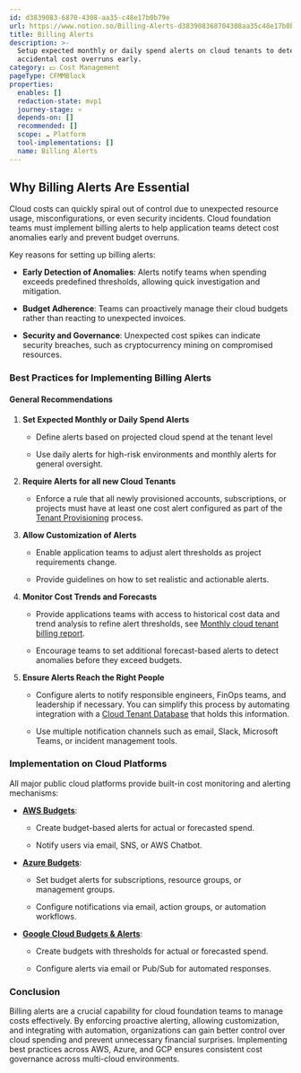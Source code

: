 ```yaml
---
id: d3839083-6870-4308-aa35-c48e17b0b79e
url: https://www.notion.so/Billing-Alerts-d383908368704308aa35c48e17b0b79e
title: Billing Alerts
description: >-
  Setup expected monthly or daily spend alerts on cloud tenants to detect
  accidental cost overruns early.
category: 💵 Cost Management
pageType: CFMMBlock
properties:
  enables: []
  redaction-state: mvp1
  journey-stage: ⭐️
  depends-on: []
  recommended: []
  scope: ☁️ Platform
  tool-implementations: []
  name: Billing Alerts
---
```


## Why Billing Alerts Are Essential

Cloud costs can quickly spiral out of control due to unexpected resource usage, misconfigurations, or even security incidents. Cloud foundation teams must implement billing alerts to help application teams detect cost anomalies early and prevent budget overruns.

Key reasons for setting up billing alerts:

- **Early Detection of Anomalies**: Alerts notify teams when spending exceeds predefined thresholds, allowing quick investigation and mitigation.

- **Budget Adherence**: Teams can proactively manage their cloud budgets rather than reacting to unexpected invoices.

- **Security and Governance**: Unexpected cost spikes can indicate security breaches, such as cryptocurrency mining on compromised resources.

### Best Practices for Implementing Billing Alerts

#### General Recommendations

1. **Set Expected Monthly or Daily Spend Alerts**

    - Define alerts based on projected cloud spend at the tenant level

    - Use daily alerts for high-risk environments and monthly alerts for general oversight.

1. **Require Alerts for all new Cloud Tenants**

    - Enforce a rule that all newly provisioned accounts, subscriptions, or projects must have at least one cost alert configured as part of the [Tenant Provisioning](../tenant-management/tenant-provisioning.md) process.

1. **Allow Customization of Alerts**

    - Enable application teams to adjust alert thresholds as project requirements change.

    - Provide guidelines on how to set realistic and actionable alerts.

1. **Monitor Cost Trends and Forecasts**

    - Provide applications teams with access to historical cost data and trend analysis to refine alert thresholds, see [Monthly cloud tenant billing report](./monthly-cloud-tenant-billing-report.md).

    - Encourage teams to set additional forecast-based alerts to detect anomalies before they exceed budgets.

1. **Ensure Alerts Reach the Right People**

    - Configure alerts to notify responsible engineers, FinOps teams, and leadership if necessary. You can simplify this process by automating integration with a [Cloud Tenant Database](../tenant-management/cloud-tenant-database.md) that holds this information.

    - Use multiple notification channels such as email, Slack, Microsoft Teams, or incident management tools.

### Implementation on Cloud Platforms

All major public cloud platforms provide built-in cost monitoring and alerting mechanisms:

- [**AWS Budgets**](https://docs.aws.amazon.com/cost-management/latest/userguide/budgets-managing-costs.html):

    - Create budget-based alerts for actual or forecasted spend.

    - Notify users via email, SNS, or AWS Chatbot.

- [**Azure Budgets**](https://learn.microsoft.com/en-us/azure/cost-management-billing/costs/cost-mgt-alerts-monitor-usage-spending):

    - Set budget alerts for subscriptions, resource groups, or management groups.

    - Configure notifications via email, action groups, or automation workflows.

- [**Google Cloud Budgets & Alerts**](https://cloud.google.com/billing/docs/how-to/budgets):

    - Create budgets with thresholds for actual or forecasted spend.

    - Configure alerts via email or Pub/Sub for automated responses.

### Conclusion

Billing alerts are a crucial capability for cloud foundation teams to manage costs effectively. By enforcing proactive alerting, allowing customization, and integrating with automation, organizations can gain better control over cloud spending and prevent unnecessary financial surprises. Implementing best practices across AWS, Azure, and GCP ensures consistent cost governance across multi-cloud environments.